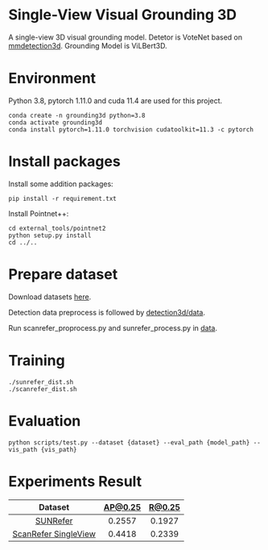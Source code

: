 # Single-View Visual Grounding 3D
A single-view 3D visual grounding model. Detetor is VoteNet based on [mmdetection3d](https://github.com/open-mmlab/mmdetection3d). Grounding Model is ViLBert3D.

# Environment
Python 3.8, pytorch 1.11.0 and cuda 11.4 are used for this project.
```
conda create -n grounding3d python=3.8
conda activate grounding3d
conda install pytorch=1.11.0 torchvision cudatoolkit=11.3 -c pytorch
```


# Install packages
Install some addition packages:
```
pip install -r requirement.txt
```
Install Pointnet++:
```
cd external_tools/pointnet2
python setup.py install
cd ../..
```

# Prepare dataset
Download datasets [here](https://github.com/UncleMEDM/Refer-it-in-RGBD).

Detection data preprocess is followed by [detection3d/data](./detection3d/data).

Run scanrefer_proprocess.py and sunrefer_process.py in [data](./data).

# Training
```
./sunrefer_dist.sh
./scanrefer_dist.sh
```
# Evaluation
```
python scripts/test.py --dataset {dataset} --eval_path {model_path} --vis_path {vis_path}
```

# Experiments Result
|        Dataset    | AP@0.25 | R@0.25 | 
|:-----------------:|:-------:|:------:|
| [SUNRefer](https://arxiv.org/pdf/2103.07894) |  0.2557 | 0.1927 |
| [ScanRefer SingleView](https://arxiv.org/pdf/2103.07894) |  0.4418 | 0.2339 |
